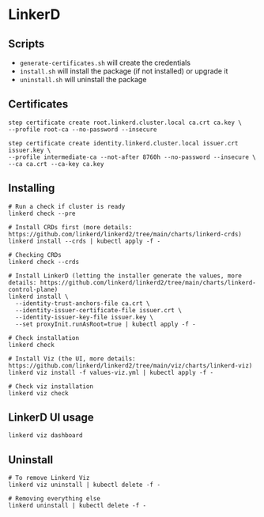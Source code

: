 # LinkerD

## Scripts
 - `generate-certificates.sh` will create the credentials
 - `install.sh` will install the package (if not installed) or upgrade it
 - `uninstall.sh` will uninstall the package

## Certificates
```
step certificate create root.linkerd.cluster.local ca.crt ca.key \
--profile root-ca --no-password --insecure

step certificate create identity.linkerd.cluster.local issuer.crt issuer.key \
--profile intermediate-ca --not-after 8760h --no-password --insecure \
--ca ca.crt --ca-key ca.key
```

## Installing
```
# Run a check if cluster is ready
linkerd check --pre

# Install CRDs first (more details: https://github.com/linkerd/linkerd2/tree/main/charts/linkerd-crds)
linkerd install --crds | kubectl apply -f -

# Checking CRDs
linkerd check --crds

# Install LinkerD (letting the installer generate the values, more details: https://github.com/linkerd/linkerd2/tree/main/charts/linkerd-control-plane)
linkerd install \
  --identity-trust-anchors-file ca.crt \
  --identity-issuer-certificate-file issuer.crt \
  --identity-issuer-key-file issuer.key \
  --set proxyInit.runAsRoot=true | kubectl apply -f -

# Check installation
linkerd check

# Install Viz (the UI, more details: https://github.com/linkerd/linkerd2/tree/main/viz/charts/linkerd-viz)
linkerd viz install -f values-viz.yml | kubectl apply -f - 

# Check viz installation
linkerd viz check
```

## LinkerD UI usage
```
linkerd viz dashboard
```

## Uninstall
```
# To remove Linkerd Viz
linkerd viz uninstall | kubectl delete -f -

# Removing everything else
linkerd uninstall | kubectl delete -f -
```
